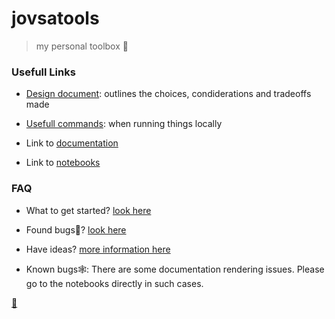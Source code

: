 # jovsatools
> my personal toolbox 🧰


### Usefull Links
* [Design document](jovsa.github.io/jsmltools/design_document/): outlines the choices, condiderations and tradeoffs made 

* [Usefull commands](https://github.com/jovsa/jsmltools/blob/master/Makefile): when running things locally

* Link to [documentation](https://jovsa.github.io/jovsatools)

* Link to [notebooks](https://github.com/jovsa/jovsatools/tree/master/notebooks)

### FAQ
* What to get started? [look here](https://github.com/jovsa/jovsatools/blob/master/CONTRIBUTING.md#do-you-want-to-contribute-to-the-documentation)

* Found bugs🐛? [look here](https://github.com/jovsa/jovsatools/blob/master/CONTRIBUTING.md#did-you-find-a-bug)

* Have ideas? [more information here](https://github.com/jovsa/jovsatools/blob/master/CONTRIBUTING.md#pr-submission-guidelines)

* Known bugs🕸️: There are some documentation rendering issues. Please go to the notebooks directly in such cases.

[🔮](https://jovsa.github.io/)
